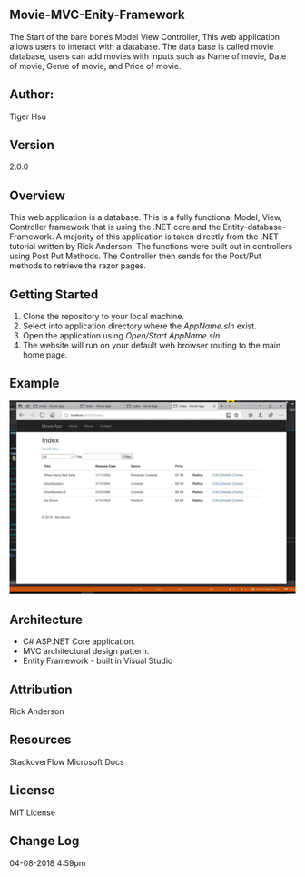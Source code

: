 ## Movie-MVC-Enity-Framework
The Start of the bare bones Model View Controller, This web application allows users to
interact with a database. The data base is called movie database, users can add movies
with inputs such as Name of movie, Date of movie, Genre of movie, and Price of movie.

## Author:
Tiger Hsu

## Version
2.0.0 

## Overview
This web application is a database. This is a fully functional Model, View, Controller framework
that is using the .NET core and the Entity-database-Framework. A majority of this application is 
taken directly from the .NET tutorial written by Rick Anderson. The functions were built out
in controllers using Post Put Methods. The Controller then sends for the Post/Put methods to 
retrieve the razor pages. 

## Getting Started
1. Clone the repository to your local machine.
2. Select into application directory where the *AppName.sln* exist.
3. Open the application using *Open/Start AppName.sln*.
5. The website will run on your default web browser routing to the main home page.

## Example

![alt text](Movies.JPG)

## Architecture
 - C# ASP.NET Core application.
 - MVC architectural design pattern.
 - Entity Framework - built in Visual Studio

## Attribution
Rick Anderson

## Resources
StackoverFlow
Microsoft Docs

## License
MIT License

## Change Log
04-08-2018 4:59pm

